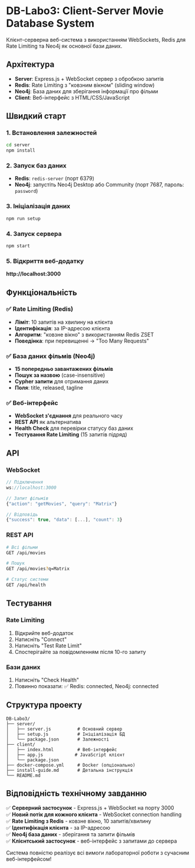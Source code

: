 # DB-Labo3: Client-Server Movie Database System

Клієнт-серверна веб-система з використанням WebSockets, Redis для Rate Limiting та Neo4j як основної бази даних.

## Архітектура

- **Server**: Express.js + WebSocket сервер з обробкою запитів
- **Redis**: Rate Limiting з "ковзним вікном" (sliding window)  
- **Neo4j**: База даних для зберігання інформації про фільми
- **Client**: Веб-інтерфейс з HTML/CSS/JavaScript

## Швидкий старт

### 1. Встановлення залежностей
```bash
cd server
npm install
```

### 2. Запуск баз даних
- **Redis**: `redis-server` (порт 6379)
- **Neo4j**: запустіть Neo4j Desktop або Community (порт 7687, пароль: `password`)

### 3. Ініціалізація даних
```bash
npm run setup
```

### 4. Запуск сервера
```bash
npm start
```

### 5. Відкриття веб-додатку
**http://localhost:3000**

## Функціональність

### ✅ Rate Limiting (Redis)
- **Ліміт**: 10 запитів на хвилину на клієнта
- **Ідентифікація**: за IP-адресою клієнта
- **Алгоритм**: "ковзне вікно" з використанням Redis ZSET
- **Поведінка**: при перевищенні → "Too Many Requests"

### ✅ База даних фільмів (Neo4j)
- **15 попередньо завантажених фільмів**
- **Пошук за назвою** (case-insensitive)
- **Cypher запити** для отримання даних
- **Поля**: title, released, tagline

### ✅ Веб-інтерфейс
- **WebSocket з'єднання** для реального часу
- **REST API** як альтернатива
- **Health Check** для перевірки статусу баз даних
- **Тестування Rate Limiting** (15 запитів підряд)

## API

### WebSocket
```javascript
// Підключення
ws://localhost:3000

// Запит фільмів
{"action": "getMovies", "query": "Matrix"}

// Відповідь
{"success": true, "data": [...], "count": 3}
```

### REST API
```bash
# Всі фільми
GET /api/movies

# Пошук
GET /api/movies?q=Matrix

# Статус системи
GET /api/health
```

## Тестування

### Rate Limiting
1. Відкрийте веб-додаток
2. Натисніть "Connect"
3. Натисніть "Test Rate Limit"
4. Спостерігайте за повідомленням після 10-го запиту

### Бази даних
1. Натисніть "Check Health"
2. Повинно показати: ✅ Redis: connected, Neo4j: connected

## Структура проекту

```
DB-Labo3/
├── server/
│   ├── server.js          # Основний сервер
│   ├── setup.js           # Ініціалізація БД
│   └── package.json       # Залежності
├── client/
│   ├── index.html         # Веб-інтерфейс
│   ├── app.js            # JavaScript клієнт
│   └── package.json
├── docker-compose.yml     # Docker (опціонально)
├── install-guide.md       # Детальна інструкція
└── README.md
```

## Відповідність технічному завданню

✅ **Серверний застосунок** - Express.js + WebSocket на порту 3000  
✅ **Новий потік для кожного клієнта** - WebSocket connection handling  
✅ **Rate Limiting з Redis** - ковзне вікно, 10 запитів/хвилину  
✅ **Ідентифікація клієнта** - за IP-адресою  
✅ **Neo4j база даних** - зберігання та запити фільмів  
✅ **Клієнтський застосунок** - веб-інтерфейс з запитами до сервера  

Система повністю реалізує всі вимоги лабораторної роботи з сучасним веб-інтерфейсом!